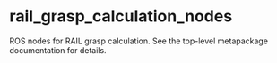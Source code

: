 # rail_grasp_calculation_nodes
ROS nodes for RAIL grasp calculation.  See the top-level metapackage documentation for details.